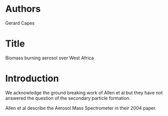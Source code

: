 # Authors
Gerard Capes

# Title
Biomass burning aerosol over West Africa

# Introduction
We acknowledge the ground breaking work of Allen et al but they 
have not answered the question of the secondary particle formation. 

Allen et al describe the Aerosol Mass Spectrometer in their 2004 paper.
